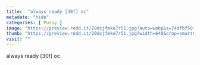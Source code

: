 ```yaml
---
title:  "always ready [30f] oc"
metadate: "hide"
categories: [ Pussy ]
image: "https://preview.redd.it/20dcjfmke7r51.jpg?auto=webp&s=74dfbf50f2a0654c65aba8adc5281343e579aa4b"
thumb: "https://preview.redd.it/20dcjfmke7r51.jpg?width=640&crop=smart&auto=webp&s=f76196b5394ff027ff8478bb7838d7d3f1225d27"
visit: ""
---
```

always ready [30f] oc

